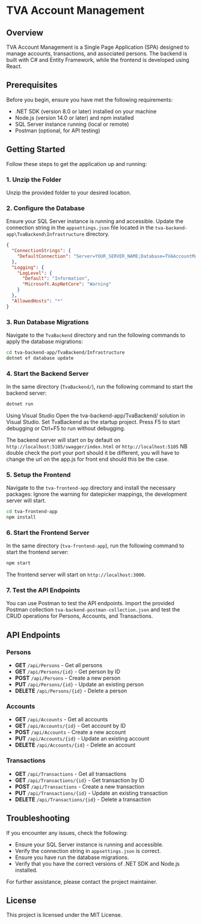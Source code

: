 # TVA Account Management

## Overview

TVA Account Management is a Single Page Application (SPA) designed to manage accounts, transactions, and associated persons. The backend is built with C# and Entity Framework, while the frontend is developed using React.

## Prerequisites

Before you begin, ensure you have met the following requirements:

- .NET SDK (version 8.0 or later) installed on your machine
- Node.js (version 14.0 or later) and npm installed
- SQL Server instance running (local or remote)
- Postman (optional, for API testing)

## Getting Started

Follow these steps to get the application up and running:

### 1. Unzip the Folder

Unzip the provided folder to your desired location.

### 2. Configure the Database

Ensure your SQL Server instance is running and accessible. Update the connection string in the `appsettings.json` file located in the `tva-backend-app\TvaBackend\Infrastructure` directory.

```json name=tva-backend-app/TvaBackend/TvaBackend/appsettings.json
{
  "ConnectionStrings": {
    "DefaultConnection": "Server=YOUR_SERVER_NAME;Database=TVAAccountManagement;User Id=YOUR_USERNAME;Password=YOUR_PASSWORD;"
  },
  "Logging": {
    "LogLevel": {
      "Default": "Information",
      "Microsoft.AspNetCore": "Warning"
    }
  },
  "AllowedHosts": "*"
}
```

### 3. Run Database Migrations

Navigate to the `TvaBackend` directory and run the following commands to apply the database migrations:

```bash
cd tva-backend-app/TvaBackend/Infrastructure
dotnet ef database update
```

### 4. Start the Backend Server

In the same directory (`TvaBackend/`), run the following command to start the backend server:

```bash
dotnet run
```
Using Visual Studio
Open the tva-backend-app/TvaBackend/ solution in Visual Studio.
Set TvaBackend as the startup project.
Press F5 to start debugging or Ctrl+F5 to run without debugging.

The backend server will start on by default on `http://localhost:5105/swagger/index.html` or `http://localhost:5105`
NB double check the port your port should it be different, you will have to change the url on the app.js for front end should this be the case.



### 5. Setup the Frontend

Navigate to the `tva-frontend-app` directory and install the necessary packages:
Ignore the warning for datepicker mappings, the development server will start.

```bash
cd tva-frontend-app
npm install
```

### 6. Start the Frontend Server

In the same directory (`tva-frontend-app`), run the following command to start the frontend server:

```bash
npm start
```

The frontend server will start on `http://localhost:3000`.

### 7. Test the API Endpoints

You can use Postman to test the API endpoints. Import the provided Postman collection `tva-backend-postman-collection.json` and test the CRUD operations for Persons, Accounts, and Transactions.

## API Endpoints

### Persons

- **GET** `/api/Persons` - Get all persons
- **GET** `/api/Persons/{id}` - Get person by ID
- **POST** `/api/Persons` - Create a new person
- **PUT** `/api/Persons/{id}` - Update an existing person
- **DELETE** `/api/Persons/{id}` - Delete a person

### Accounts

- **GET** `/api/Accounts` - Get all accounts
- **GET** `/api/Accounts/{id}` - Get account by ID
- **POST** `/api/Accounts` - Create a new account
- **PUT** `/api/Accounts/{id}` - Update an existing account
- **DELETE** `/api/Accounts/{id}` - Delete an account

### Transactions

- **GET** `/api/Transactions` - Get all transactions
- **GET** `/api/Transactions/{id}` - Get transaction by ID
- **POST** `/api/Transactions` - Create a new transaction
- **PUT** `/api/Transactions/{id}` - Update an existing transaction
- **DELETE** `/api/Transactions/{id}` - Delete a transaction

## Troubleshooting

If you encounter any issues, check the following:

- Ensure your SQL Server instance is running and accessible.
- Verify the connection string in `appsettings.json` is correct.
- Ensure you have run the database migrations.
- Verify that you have the correct versions of .NET SDK and Node.js installed.

For further assistance, please contact the project maintainer.

## License

This project is licensed under the MIT License.